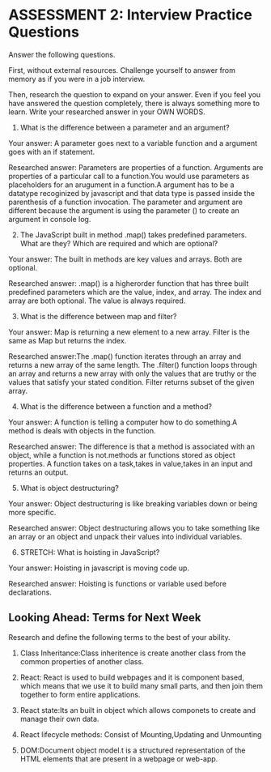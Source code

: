 # ASSESSMENT 2: Interview Practice Questions

Answer the following questions.

First, without external resources. Challenge yourself to answer from memory as if you were in a job interview.

Then, research the question to expand on your answer. Even if you feel you have answered the question completely, there is always something more to learn. Write your researched answer in your OWN WORDS.

1. What is the difference between a parameter and an argument?

  Your answer: A parameter goes next to a variable function and a argument goes with an if statement.

  Researched answer: Parameters are properties of a function. Arguments are properties of a particular call to a function.You would use parameters as placeholders for an arugument in a function.A argument has to be a datatype recoginized by javascript and that data type is passed inside the parenthesis of a function invocation. The parameter and argument are different because the argument is using the parameter () to create an argument in console log. 



2. The JavaScript built in method .map() takes predefined parameters. What are they? Which are required and which are optional?

  Your answer: The built in methods are key values and arrays. Both are optional.

  Researched answer: .map() is a higherorder function that has three built predefined parameters which are the value, index, and array. The index and array are both optional. The value is always required.



3. What is the difference between map and filter?

  Your answer: Map is returning a new element to a new array. Filter is the same as Map but  returns the index. 

  Researched answer:The .map() function iterates through an array and returns a new array of the same length. The .filter() function loops through an array and returns a new array with only the values that are truthy or the values that satisfy your stated condition. Filter returns subset of the given array.



4. What is the difference between a function and a method?

  Your answer: A function is telling a computer how to do something.A method is deals with objects in the function.


  Researched answer: The difference is that a method is associated with an object, while a function is not.methods ar functions stored as object properties. A function takes on a task,takes in value,takes in an input and returns an output.




5. What is object destructuring?

  Your answer: Object destructuring is like breaking variables down or being more specific.

  Researched answer: Object destructuring allows you to take something like an array or an object and unpack their values into individual variables. 



6. STRETCH: What is hoisting in JavaScript?

  Your answer: Hoisting in javascript is moving code up.

  Researched answer: Hoisting is functions or variable used before declarations.



## Looking Ahead: Terms for Next Week

Research and define the following terms to the best of your ability.

1. Class Inheritance:Class inheritence is create another class from the common properties of another class.

2. React: React is used to build webpages and it is component based, which means that we use it to build many small parts, and then join them together to form entire applications. 

3. React state:Its an built in object which allows componets to create and manage their own data. 

4. React lifecycle methods: Consist of Mounting,Updating and Unmounting

5. DOM:Document object model.t is a structured representation of the HTML elements that are present in a webpage or web-app.
